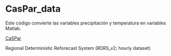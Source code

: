 # CasPar_data

Este código convierte las variables precipitación y temperatura en variables Matlab.

[CaSPar](https://github.com/julemai/CaSPAr/wiki/Available-products)

Regional Deterministic Reforecast System (RDRS_v2; hourly dataset) 
